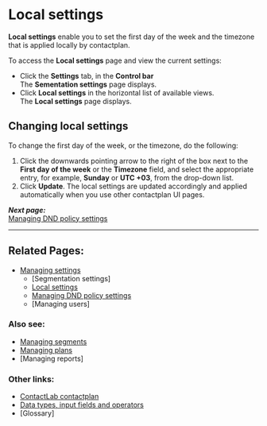 # Local settings  

**Local settings** enable you to set the first day of the week and the timezone that is applied locally by contactplan.  

To access the **Local settings** page and view the current settings:

- Click the **Settings** tab, in the **Control bar**  
  The **Sementation settings** page displays.   
- Click **Local settings** in the horizontal list of available views.  
  The **Local settings** page displays.  

## Changing local settings  

To change the first day of the week, or the timezone, do the following:

1. Click the downwards pointing arrow to the right of the box next to the **First day of the week** or the **Timezone** field, and select the appropriate entry, for example, **Sunday** or **UTC +03**, from the drop-down list.  
2. Click **Update**.
  The local settings are updated accordingly and applied automatically when you use other contactplan UI pages.  

***Next page:***  
[Managing DND policy settings](ManagingDND.md)  

----------

## Related Pages:  

- [Managing settings](ManagingSettings.md)  
  - [Segmentation settings]  
  - [Local settings](LocalSettings.md)  
  - [Managing DND policy settings](ManagingDND.md)  
  - [Managing users]  

### Also see:  

- [Managing segments](ManagingSegments.md)  
- [Managing plans](ManagingPlans.md)  
- [Managing reports]  

### Other links:  

- [ContactLab contactplan](Home.md)  
- [Data types, input fields and operators](InputBoxOperators.md)  
- [Glossary]  
